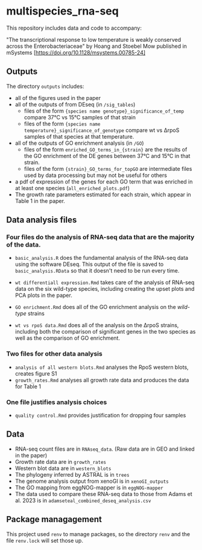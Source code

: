 # multispecies_rna-seq

This repository includes data and code to accompany:

"The transcriptional response to low temperature is weakly conserved across the Enterobacteriaceae" by Hoang and Stoebel
Mow published in mSystems
[https://doi.org/10.1128/msystems.00785-24]

## Outputs

The directory `outputs` includes:
- all of the figures used in the paper
- all of the outputs of from DEseq (in `/sig_tables`)
    - files of the form `{species name genotype}_significance_of_temp` compare 37°C vs 15°C samples of that strain
    - files of the form `{species name temperature}_significance_of_genotype` compare wt vs ∆rpoS samples of that species at that temperature.
- all of the outputs of GO enrichment analysis (in `/GO`) 
    - files of the form `enriched_GO_terms_in_{strain}` are the results of the GO enrichment of the DE genes between 37°C and 15°C in that strain.
    - files of the form `{strain}_GO_terms_for_topGO` are intermediate files used by data processing but may not be useful for others
- a pdf of expression of the genes for each GO term that was enriched in at least one species (`all_enriched_plots.pdf`)
- The growth rate parameters estimated for each strain, which appear in Table 1 in the paper.

## Data analysis files

### Four files do the analysis of RNA-seq data that are the majority of the data. 

- `basic_analysis.R` does the fundamental analysis of the RNA-seq data using the software DEseq. This output of the file is saved to `basic_analysis.RData` so that it doesn't need to be run every time. 

- `wt differentiall expression.Rmd` takes care of the analysis of RNA-seq data on the six wild-type species, including creating the upset plots and PCA plots in the paper.
- `GO enrichment.Rmd` does all of the GO enrichment analysis on the *wild-type* strains
- `wt vs rpoS data.Rmd` does all of the analysis on the ∆rpoS strains, including both the comparison of significant genes in the two species as well as the comparison of GO enrichment.

### Two files for other data analysis

- `analysis of all western blots.Rmd` analyses the RpoS western blots, creates figure S1
- `growth_rates.Rmd` analyses all growth rate data and produces the data for Table 1

### One file justifies analysis choices

- `quality control.Rmd` provides justification for dropping four samples

## Data

- RNA-seq count files are in `RNAseq_data`. (Raw data are in GEO and linked in the paper)
- Growth rate data are in `growth_rates`
- Western blot data are in `western_blots`
- The phylogeny inferred by ASTRAL is in `trees`
- The genome analysis output from xenoGI is in `xenoGI_outputs`
- The GO mapping from eggNOG-mapper is in `eggNOG-mapper`
- The data used to compare these RNA-seq data to those from Adams et al. 2023 is in `adamseteal_combined_deseq_analysis.csv`

## Package managagement

This project used `renv` to manage packages, so the directory `renv` and the file `renv.lock` will set those up.


